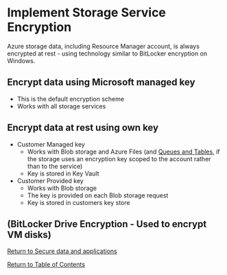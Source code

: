 # Implement Storage Service Encryption

Azure storage data, including Resource Manager account, is always encrypted at rest - using technology similar to BitLocker encryption on Windows.

## Encrypt data using Microsoft managed key

* This is the default encryption scheme
* Works with all storage services

## Encrypt data at rest using own key

* Customer Managed key
   * Works with Blob storage and Azure Files (and [Queues and Tables](https://docs.microsoft.com/en-us/azure/storage/common/account-encryption-key-create), if the storage uses an encryption key scoped to the account rather than to the service)
   * Key is stored in Key Vault
* Customer Provided key
   * Works with Blob storage
   * The key is provided on each Blob storage request
   * Key is stored in customers key store

## (BitLocker Drive Encryption - Used to encrypt VM disks)

[Return to Secure data and applications](README.md)

[Return to Table of Contents](../README.md)